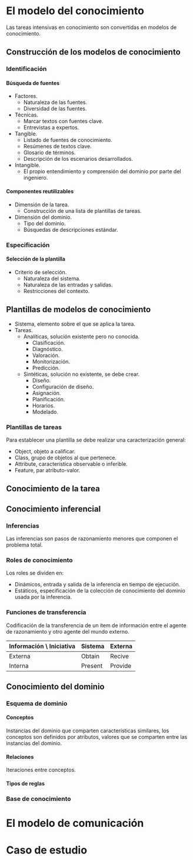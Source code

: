 # El modelo del conocimiento
Las tareas intensivas en conocimiento son convertidas en modelos de conocimiento.
## Construcción de los modelos de conocimiento
### Identificación
#### Búsqueda de fuentes
- Factores.
	- Naturaleza de las fuentes.
	- Diversidad de las fuentes.
- Técnicas.
	- Marcar textos con fuentes clave.
	- Entrevistas a expertos.
- Tangible.
	- Listado de fuentes de conocimiento.
	- Resúmenes de textos clave.
	- Glosario de términos.
	- Descripción de los escenarios desarrollados.
- Intangible.
	- El propio entendimiento y comprensión del dominio por parte del ingeniero.

#### Componentes reutilizables
- Dimensión de la tarea.
	- Construcción de una lista de plantillas de tareas.
- Dimensión del dominio.
	- Tipo del dominio.
	- Búsquedas de descripciones estándar.

### Especificación
#### Selección de la plantilla
- Criterio de selección.
	- Naturaleza del sistema.
	- Naturaleza de las entradas y salidas.
	- Restricciones del contexto.

## Plantillas de modelos de conocimiento
- Sistema, elemento sobre el que se aplica la tarea.
- Tareas.
	- Analíticas, solución existente pero no conocida.
		- Clasificación.
		- Diagnóstico.
		- Valoración.
		- Monitorización.
		- Predicción.
	- Sintéticas, solución no existente, se debe crear.
		- Diseño.
		- Configuración de diseño.
		- Asignación.
		- Planificación.
		- Horarios.
		- Modelado.

### Plantillas de tareas
Para establecer una plantilla se debe realizar una caracterización general:
- Object, objeto a calificar.
- Class, grupo de objetos al que pertenece.
- Attribute, característica observable o inferible.
- Feature, par atributo-valor.


## Conocimiento de la tarea

## Conocimiento inferencial
### Inferencias
Las inferencias son pasos de razonamiento menores que componen el problema total.
### Roles de conocimiento
Los roles se dividen en:
- Dinámicos, entrada y salida de la inferencia en tiempo de ejecución.
- Estáticos, especificación de la colección de conocimiento del dominio usada por la inferencia.

### Funciones de transferencia
Codificación de la transferencia de un item de información entre el agente de razonamiento y otro agente del mundo externo.

| Información \\ Iniciativa | Sistema | Externa |
| ------------------------- | ------- | ------- |
| Externa                   | Obtain  | Recive  |
| Interna                   | Present | Provide |

## Conocimiento del dominio
### Esquema de dominio
#### Conceptos
Instancias del dominio que comparten características similares, los conceptos son definidos por atributos, valores que se comparten entre las instancias del dominio.
#### Relaciones
Iteraciones entre conceptos.
#### Tipos de reglas

### Base de conocimiento

# El modelo de comunicación
# Caso de estudio
